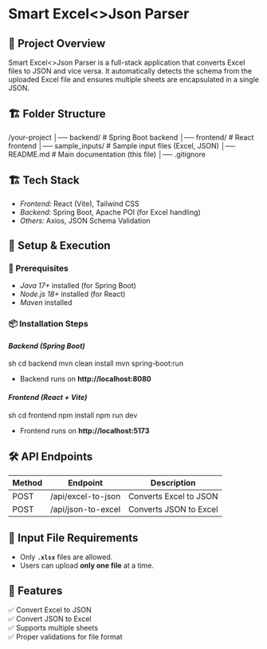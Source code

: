 # Smart Excel<>Json Parser

## 📌 Project Overview
Smart Excel<>Json Parser is a full-stack application that converts Excel files to JSON and vice versa. It automatically detects the schema from the uploaded Excel file and ensures multiple sheets are encapsulated in a single JSON.

## 🏗 Folder Structure

/your-project
│── backend/         # Spring Boot backend
│── frontend/        # React frontend
│── sample_inputs/     # Sample input files (Excel, JSON)
│── README.md        # Main documentation (this file)
│── .gitignore


## 🏗 Tech Stack
- *Frontend:* React (Vite), Tailwind CSS  
- *Backend:* Spring Boot, Apache POI (for Excel handling)  
- *Others:* Axios, JSON Schema Validation  

## 🚀 Setup & Execution

### 🔧 Prerequisites
- *Java 17+* installed (for Spring Boot)  
- *Node.js 18+* installed (for React)  
- *Maven* installed  

### 📦 Installation Steps

#### *Backend (Spring Boot)*
sh
cd backend
mvn clean install
mvn spring-boot:run

- Backend runs on **http://localhost:8080**  

#### *Frontend (React + Vite)*
sh
cd frontend
npm install
npm run dev

- Frontend runs on **http://localhost:5173**  

## 🛠 API Endpoints
| Method | Endpoint | Description |
|--------|----------|-------------|
| POST | /api/excel-to-json | Converts Excel to JSON |
| POST | /api/json-to-excel | Converts JSON to Excel |

## 📂 Input File Requirements
- Only **`.xlsx`** files are allowed.  
- Users can upload **only one file** at a time.  
 

## 🌟 Features
✅ Convert Excel to JSON  
✅ Convert JSON to Excel  
✅ Supports multiple sheets  
✅ Proper validations for file format  

